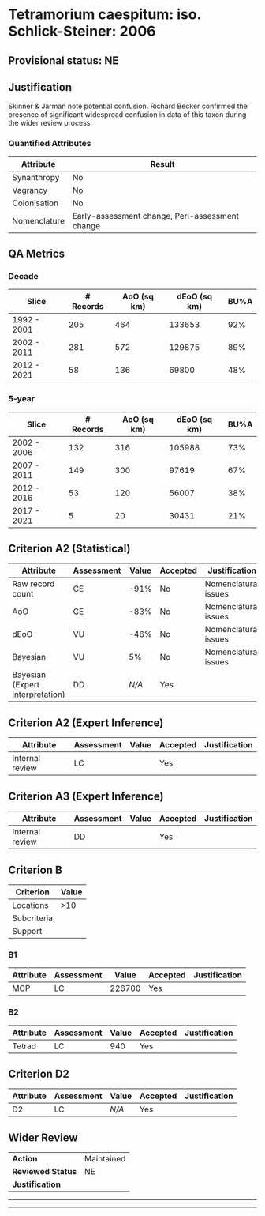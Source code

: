 # Tetramorium caespitum: iso. Schlick-Steiner: 2006
## Provisional status: NE

## Justification
Skinner & Jarman note potential confusion. Richard Becker confirmed the presence of significant widespread confusion in data of this taxon during the wider review process.
### Quantified Attributes
|Attribute|Result|
|---|---|
|Synanthropy|No|
|Vagrancy|No|
|Colonisation|No|
|Nomenclature|Early-assessment change, Peri-assessment change|
## QA Metrics
### Decade
| Slice | # Records | AoO (sq km) | dEoO (sq km) |BU%A |
|---|---|---|---|---|
|1992 - 2001|205|464|133653|92%|
|2002 - 2011|281|572|129875|89%|
|2012 - 2021|58|136|69800|48%|
### 5-year
| Slice | # Records | AoO (sq km) | dEoO (sq km) |BU%A |
|---|---|---|---|---|
|2002 - 2006|132|316|105988|73%|
|2007 - 2011|149|300|97619|67%|
|2012 - 2016|53|120|56007|38%|
|2017 - 2021|5|20|30431|21%|
## Criterion A2 (Statistical)
|Attribute|Assessment|Value|Accepted|Justification
|---|---|---|---|---|
|Raw record count|CE|-91%|No|Nomenclatural issues|
|AoO|CE|-83%|No|Nomenclatural issues|
|dEoO|VU|-46%|No|Nomenclatural issues|
|Bayesian|VU|5%|No|Nomenclatural issues|
|Bayesian (Expert interpretation)|DD|*N/A*|Yes||
## Criterion A2 (Expert Inference)
|Attribute|Assessment|Value|Accepted|Justification
|---|---|---|---|---|
|Internal review|LC||Yes||
## Criterion A3 (Expert Inference)
|Attribute|Assessment|Value|Accepted|Justification
|---|---|---|---|---|
|Internal review|DD||Yes||
## Criterion B
|Criterion| Value|
|---|---|
|Locations|>10|
|Subcriteria||
|Support||
### B1
|Attribute|Assessment|Value|Accepted|Justification
|---|---|---|---|---|
|MCP|LC|226700|Yes||
### B2
|Attribute|Assessment|Value|Accepted|Justification
|---|---|---|---|---|
|Tetrad|LC|940|Yes||
## Criterion D2
|Attribute|Assessment|Value|Accepted|Justification
|---|---|---|---|---|
|D2|LC|*N/A*|Yes||
## Wider Review
|  |  |
|---|---|
|**Action**|Maintained|
|**Reviewed Status**|NE|
|**Justification**||
---
 ---
 <br><br>
 
